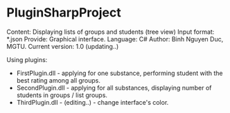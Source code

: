 # PluginSharpProject

Content: Displaying lists of groups and students (tree view)
Input format: *.json
Provide: Graphical interface.
Language: C#
Author: Binh Nguyen Duc, MGTU.
Current version: 1.0 (updating..)

Using plugins: 
+ FirstPlugin.dll - applying for one substance, performing student with the best rating among all groups.
+ SecondPlugin.dll - applying for all substances, displaying number of students in groups / list groups.
+ ThirdPlugin.dll - (editing..) - change interface's color.
